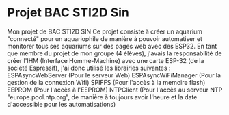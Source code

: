 # Projet BAC STI2D Sin
Mon projet de BAC STI2D SIN
Ce projet consiste à créer un aquarium "connecté" pour un aquariophile de manière à pouvoir automatiser et monitorer tous ses aquariums sur des pages web avec des ESP32. En tant que membre du projet de mon groupe (4 élèves), j'avais la responsabilité de créer l'IHM (Interface Homme-Machine) avec une carte ESP-32 (de la société Espressif),
j'ai donc utilisé les librairies suivantes :
ESPAsyncWebServer (Pour le serveur Web)
ESPAsyncWiFiManager (Pour la gestion de la connexion Wifi)
SPIFFS (Pour l'accès à la memoire flash)
EEPROM (Pour l'accès à l'EEPROM)
NTPClient (Pour l'accès au serveur NTP "europe.pool.ntp.org", de manière à toujours avoir l'heure et la date d'accessible pour les automatisations)
